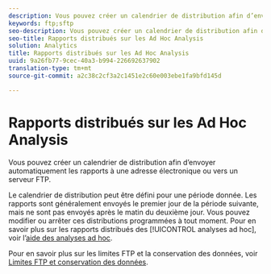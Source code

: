 ```yaml
---
description: Vous pouvez créer un calendrier de distribution afin d’envoyer automatiquement les rapports à une adresse électronique ou vers un serveur FTP.
keywords: ftp;sftp
seo-description: Vous pouvez créer un calendrier de distribution afin d’envoyer automatiquement les rapports à une adresse électronique ou vers un serveur FTP.
seo-title: Rapports distribués sur les Ad Hoc Analysis
solution: Analytics
title: Rapports distribués sur les Ad Hoc Analysis
uuid: 9a26fb77-9cec-40a3-b994-226692637902
translation-type: tm+mt
source-git-commit: a2c38c2cf3a2c1451e2c60e003ebe1fa9bfd145d

---
```



# Rapports distribués sur les Ad Hoc Analysis

Vous pouvez créer un calendrier de distribution afin d’envoyer automatiquement les rapports à une adresse électronique ou vers un serveur FTP.

Le calendrier de distribution peut être défini pour une période donnée. Les rapports sont généralement envoyés le premier jour de la période suivante, mais ne sont pas envoyés après le matin du deuxième jour. Vous pouvez modifier ou arrêter ces distributions programmées à tout moment. Pour en savoir plus sur les rapports distribués des [!UICONTROL analyses ad hoc], voir l’[aide des analyses ad hoc](https://marketing.adobe.com/resources/help/en_US/dsc/index.html#Discover_Help).

Pour en savoir plus sur les limites FTP et la conservation des données, voir [Limites FTP et conservation des données](../../../export/ftp-and-sftp/ftp-limits.md#concept_8CAA1D8F27B3411AB902520AD6C9A70E).
